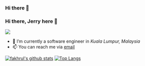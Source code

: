 ### Hi there 👋

<!--
**fakhrul/fakhrul** is a ✨ _special_ ✨ repository because its `README.md` (this file) appears on your GitHub profile.

Here are some ideas to get you started:

- 🔭 I’m currently working on ...
- 🌱 I’m currently learning ...
- 👯 I’m looking to collaborate on ...
- 🤔 I’m looking for help with ...
- 💬 Ask me about ...
- 📫 How to reach me: ...
- 😄 Pronouns: ...
- ⚡ Fun fact: ...
-->

### Hi there, Jerry here 👋

![](https://komarev.com/ghpvc/?username=fakhrul)

- 🔭 I’m currently a software engineer in *Kuala Lumpur, Malaysia*
- 📫 You can reach me via [email](me@fakhrul.my)


[![fakhrul's github stats](https://github-readme-stats.vercel.app/api?username=fakhrul&hide=issues&show_icons=true)](https://github.com/fakhrul)
[![Top Langs](https://github-readme-stats.vercel.app/api/top-langs/?username=fakhrul&layout=compact)](https://github.com/fakhrul)
